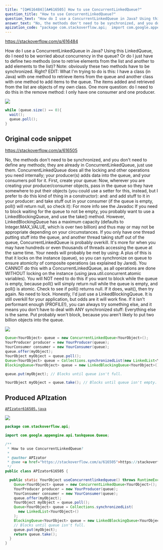 ```yaml
---
title: "[Q#616484][A#616505] How to use ConcurrentLinkedQueue?"
question_title: "How to use ConcurrentLinkedQueue?"
question_text: "How do I use a ConcurrentLinkedQueue in Java? Using this LinkedQueue, do I need to be worried about concurrency in the queue? Or do I just have to define two methods (one to retrive elements from the list and another to add elements to the list)? Note: obviously these two methods have to be synchronized. Right? EDIT: What I'm trying to do is this: I have a class (in Java) with one method to retrieve items from the queue and another class with one method to add items to the queue. The items added and retrieved from the list are objects of my own class. One more question: do I need to do this in the remove method: I only have one consumer and one producer."
answer_text: "No, the methods don't need to be synchronized, and you don't need to define any methods; they are already in ConcurrentLinkedQueue, just use them. ConcurrentLinkedQueue does all the locking and other operations you need internally; your producer(s) adds data into the queue, and your consumers poll for it. First, create your queue: Now, wherever you are creating your producer/consumer objects, pass in the queue so they have somewhere to put their objects (you could use a setter for this, instead, but I prefer to do this kind of thing in a constructor): and: and add stuff to it in your producer: and take stuff out in your consumer (if the queue is empty, poll() will return null, so check it): For more info see the Javadoc If you need to block waiting for the queue to not be empty, you probably want to use a LinkedBlockingQueue, and use the take() method. However, LinkedBlockingQueue has a maximum capacity (defaults to Integer.MAX_VALUE, which is over two billion) and thus may or may not be appropriate depending on your circumstances. If you only have one thread putting stuff into the queue, and another thread taking stuff out of the queue, ConcurrentLinkedQueue is probably overkill. It's more for when you may have hundreds or even thousands of threads accessing the queue at the same time. Your needs will probably be met by using: A plus of this is that it locks on the instance (queue), so you can synchronize on queue to ensure atomicity of composite operations (as explained by Jared). You CANNOT do this with a ConcurrentLinkedQueue, as all operations are done WITHOUT locking on the instance (using java.util.concurrent.atomic variables). You will NOT need to do this if you want to block while the queue is empty, because poll() will simply return null while the queue is empty, and poll() is atomic. Check to see if poll() returns null. If it does, wait(), then try again. No need to lock. Honestly, I'd just use a LinkedBlockingQueue. It is still overkill for your application, but odds are it will work fine. If it isn't performant enough (PROFILE!), you can always try something else, and it means you don't have to deal with ANY synchronized stuff: Everything else is the same. Put probably won't block, because you aren't likely to put two billion objects into the queue."
apization_code: "package com.stackoverflow.api;  import com.google.appengine.api.taskqueue.Queue;  /**  * How to use ConcurrentLinkedQueue?  *  * @author APIzator  * @see <a href=\"https://stackoverflow.com/a/616505\">https://stackoverflow.com/a/616505</a>  */ public class APIzator616505 {    public static YourObject useConcurrentlinkedqueue() throws RuntimeException {     Queue<YourObject> queue = new ConcurrentLinkedQueue<YourObject>();     YourProducer producer = new YourProducer(queue);     YourConsumer consumer = new YourConsumer(queue);     queue.offer(myObject);     YourObject myObject = queue.poll();     Queue<YourObject> queue = Collections.synchronizedList(       new LinkedList<YourObject>()     );     BlockingQueue<YourObject> queue = new LinkedBlockingQueue<YourObject>();     // Blocks until queue isn't full.     queue.put(myObject);     return queue.take();   } }"
---
```


https://stackoverflow.com/q/616484

How do I use a ConcurrentLinkedQueue in Java?
Using this LinkedQueue, do I need to be worried about concurrency in the queue? Or do I just have to define two methods (one to retrive elements from the list and another to add elements to the list)?
Note: obviously these two methods have to be synchronized. Right?
EDIT: What I&#x27;m trying to do is this: I have a class (in Java) with one method to retrieve items from the queue and another class with one method to add items to the queue. The items added and retrieved from the list are objects of my own class.
One more question: do I need to do this in the remove method:
I only have one consumer and one producer.


<div class="code-logo"><img src="/stackoverflow.png" /></div>

```java
while (queue.size() == 0){ 
  wait(); 
  queue.poll();
}
```


## Original code snippet

https://stackoverflow.com/a/616505

No, the methods don&#x27;t need to be synchronized, and you don&#x27;t need to define any methods; they are already in ConcurrentLinkedQueue, just use them. ConcurrentLinkedQueue does all the locking and other operations you need internally; your producer(s) adds data into the queue, and your consumers poll for it.
First, create your queue:
Now, wherever you are creating your producer/consumer objects, pass in the queue so they have somewhere to put their objects (you could use a setter for this, instead, but I prefer to do this kind of thing in a constructor):
and:
and add stuff to it in your producer:
and take stuff out in your consumer (if the queue is empty, poll() will return null, so check it):
For more info see the Javadoc
If you need to block waiting for the queue to not be empty, you probably want to use a LinkedBlockingQueue, and use the take() method. However, LinkedBlockingQueue has a maximum capacity (defaults to Integer.MAX_VALUE, which is over two billion) and thus may or may not be appropriate depending on your circumstances.
If you only have one thread putting stuff into the queue, and another thread taking stuff out of the queue, ConcurrentLinkedQueue is probably overkill. It&#x27;s more for when you may have hundreds or even thousands of threads accessing the queue at the same time. Your needs will probably be met by using:
A plus of this is that it locks on the instance (queue), so you can synchronize on queue to ensure atomicity of composite operations (as explained by Jared). You CANNOT do this with a ConcurrentLinkedQueue, as all operations are done WITHOUT locking on the instance (using java.util.concurrent.atomic variables). You will NOT need to do this if you want to block while the queue is empty, because poll() will simply return null while the queue is empty, and poll() is atomic. Check to see if poll() returns null. If it does, wait(), then try again. No need to lock.
Honestly, I&#x27;d just use a LinkedBlockingQueue. It is still overkill for your application, but odds are it will work fine. If it isn&#x27;t performant enough (PROFILE!), you can always try something else, and it means you don&#x27;t have to deal with ANY synchronized stuff:
Everything else is the same. Put probably won&#x27;t block, because you aren&#x27;t likely to put two billion objects into the queue.

<div class="code-logo"><img src="/stackoverflow.png" /></div>

```java
Queue<YourObject> queue = new ConcurrentLinkedQueue<YourObject>();
YourProducer producer = new YourProducer(queue);
YourConsumer consumer = new YourConsumer(queue);
queue.offer(myObject);
YourObject myObject = queue.poll();
Queue<YourObject> queue = Collections.synchronizedList(new LinkedList<YourObject>());
BlockingQueue<YourObject> queue = new LinkedBlockingQueue<YourObject>();

queue.put(myObject); // Blocks until queue isn't full.

YourObject myObject = queue.take(); // Blocks until queue isn't empty.
```

## Produced APIzation

[`APIzator616505.java`](https://github.com/pasqualesalza/apization-temp-data/raw/master/search/APIzator616505.java)

<div class="code-logo"><img src="/apizator.png" /></div>

```java
package com.stackoverflow.api;

import com.google.appengine.api.taskqueue.Queue;

/**
 * How to use ConcurrentLinkedQueue?
 *
 * @author APIzator
 * @see <a href="https://stackoverflow.com/a/616505">https://stackoverflow.com/a/616505</a>
 */
public class APIzator616505 {

  public static YourObject useConcurrentlinkedqueue() throws RuntimeException {
    Queue<YourObject> queue = new ConcurrentLinkedQueue<YourObject>();
    YourProducer producer = new YourProducer(queue);
    YourConsumer consumer = new YourConsumer(queue);
    queue.offer(myObject);
    YourObject myObject = queue.poll();
    Queue<YourObject> queue = Collections.synchronizedList(
      new LinkedList<YourObject>()
    );
    BlockingQueue<YourObject> queue = new LinkedBlockingQueue<YourObject>();
    // Blocks until queue isn't full.
    queue.put(myObject);
    return queue.take();
  }
}

```